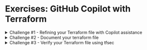 # Exercises: GitHub Copilot with Terraform

<details>
<summary>Challenge #1 - Refining your Terraform file with Copilot assistance</summary>

### Refining your Terraform file with Copilot assistance

Try to improve the code suggested by Copilot by yourself. For example, try to change the following:
- Create an Azure VM based on Linux Ubuntu:20.04.
- Change the size of Azure VM.
- Change the OS of the Azure VM.
- Change the network interface of Azure VM to another one.
- Change the deployment region from north europe to sweden central.

</details>

<details>
<summary>Challenge #2 - Document your terraform file</summary>

### Document your terraform file

Try writing documentation for this Terraform script; GitHub Copilot will make suggestions for natural language documentation as well.

</details>


<details>
<summary>Challenge #3 - Verify your Terraform file using tfsec</summary>

### Verify your Terraform file using tfsec

- `tfsec` is an open source static analysis security scanner for your Terraform code. Use `tfsec` to verify that the terraform file you've just completed to detect any issues.
>:bulb: tfsec is preinstalled in the Codespaces environment. If you are not using the Codespaces environment, you will need to visit https://aquasecurity.github.io/tfsec/v1.28.1/ to install the tool locally.
- In VSCode, in the **terminal** panel, enter `tfsec` to run the tool against the terraform file. Depending on any changes you've made, there will likely be a number of issues identified. It's important to realise that GitHub Copilot's output (or any generated output for that matter) should always be reviewed and verified. Your existing processes should be followed to ensure that any changes are reviewed and approved before being merged into your main branch.
</details>